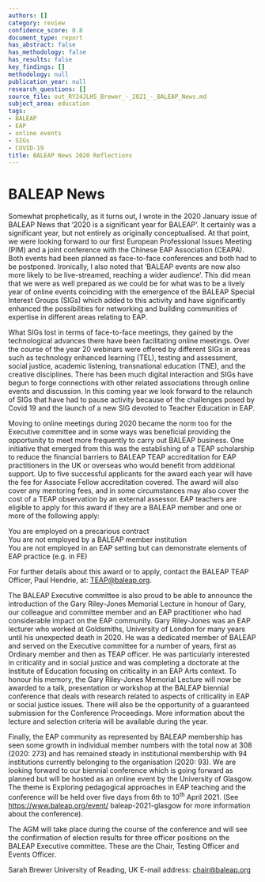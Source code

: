 ```yaml
---
authors: []
category: review
confidence_score: 0.8
document_type: report
has_abstract: false
has_methodology: false
has_results: false
key_findings: []
methodology: null
publication_year: null
research_questions: []
source_file: out_RY24JLHS_Brewer_-_2021_-_BALEAP_News.md
subject_area: education
tags:
- BALEAP
- EAP
- online events
- SIGs
- COVID-19
title: BALEAP News 2020 Reflections
---
```


# BALEAP News

Somewhat prophetically, as it turns out, I wrote in the 2020 January issue of BALEAP News that ‘2020 is a significant year for BALEAP’. It certainly was a significant year, but not entirely as originally conceptualised. At that point, we were looking forward to our first European Professional Issues Meeting (PIM) and a joint conference with the Chinese EAP Association (CEAPA). Both events had been planned as face-to-face conferences and both had to be postponed. Ironically, I also noted that ‘BALEAP events are now also more likely to be live-streamed, reaching a wider audience’. This did mean that we were as well prepared as we could be for what was to be a lively year of online events coinciding with the emergence of the BALEAP Special Interest Groups (SIGs) which added to this activity and have significantly enhanced the possibilities for networking and building communities of expertise in different areas relating to EAP.

What SIGs lost in terms of face-to-face meetings, they gained by the technological advances there have been facilitating online meetings. Over the course of the year 20 webinars were offered by different SIGs in areas such as technology enhanced learning (TEL), testing and assessment, social justice, academic listening, transnational education (TNE), and the creative disciplines. There has been much digital interaction and SIGs have begun to forge connections with other related associations through online events and discussion. In this coming year we look forward to the relaunch of SIGs that have had to pause activity because of the challenges posed by Covid 19 and the launch of a new SIG devoted to Teacher Education in EAP.

Moving to online meetings during 2020 became the norm too for the Executive committee and in some ways was beneficial providing the opportunity to meet more frequently to carry out BALEAP business. One initiative that emerged from this was the establishing of a TEAP scholarship to reduce the financial barriers to BALEAP TEAP accreditation for EAP practitioners in the UK or overseas who would benefit from additional support. Up to five successful applicants for the award each year will have the fee for Associate Fellow accreditation covered. The award will also cover any mentoring fees, and in some circumstances may also cover the cost of a TEAP observation by an external assessor. EAP teachers are eligible to apply for this award if they are a BALEAP member and one or more of the following apply:

You are employed on a precarious contract   
You are not employed by a BALEAP member institution   
You are not employed in an EAP setting but can demonstrate elements of EAP practice (e.g. in FE)

For further details about this award or to apply, contact the BALEAP TEAP Officer, Paul Hendrie, at: TEAP@baleap.org.

The BALEAP Executive committee is also proud to be able to announce the introduction of the Gary Riley-Jones Memorial Lecture in honour of Gary, our colleague and committee member and an EAP practitioner who had considerable impact on the EAP community. Gary Riley-Jones was an EAP lecturer who worked at Goldsmiths, University of London for many years until his unexpected death in 2020. He was a dedicated member of BALEAP and served on the Executive committee for a number of years, first as Ordinary member and then as TEAP officer. He was particularly interested in criticality and in social justice and was completing a doctorate at the Institute of Education focusing on criticality in an EAP Arts context. To honour his memory, the Gary Riley-Jones Memorial Lecture will now be awarded to a talk, presentation or workshop at the BALEAP biennial conference that deals with research related to aspects of criticality in EAP or social justice issues. There will also be the opportunity of a guaranteed submission for the Conference Proceedings. More information about the lecture and selection criteria will be available during the year.

Finally, the EAP community as represented by BALEAP membership has seen some growth in individual member numbers with the total now at 308 (2020: 273) and has remained steady in institutional membership with 94 institutions currently belonging to the organisation (2020: 93). We are looking forward to our biennial conference which is going forward as planned but will be hosted as an online event by the University of Glasgow. The theme is Exploring pedagogical approaches in EAP teaching and the conference will be held over five days from 6th to $1 0 ^ { \mathrm { t h } }$ April 2021. (See https://www.baleap.org/event/ baleap-2021-glasgow for more information about the conference).

The AGM will take place during the course of the conference and will see the confirmation of election results for three officer positions on the BALEAP Executive committee. These are the Chair, Testing Officer and Events Officer.

Sarah Brewer University of Reading, UK E-mail address: chair@baleap.org